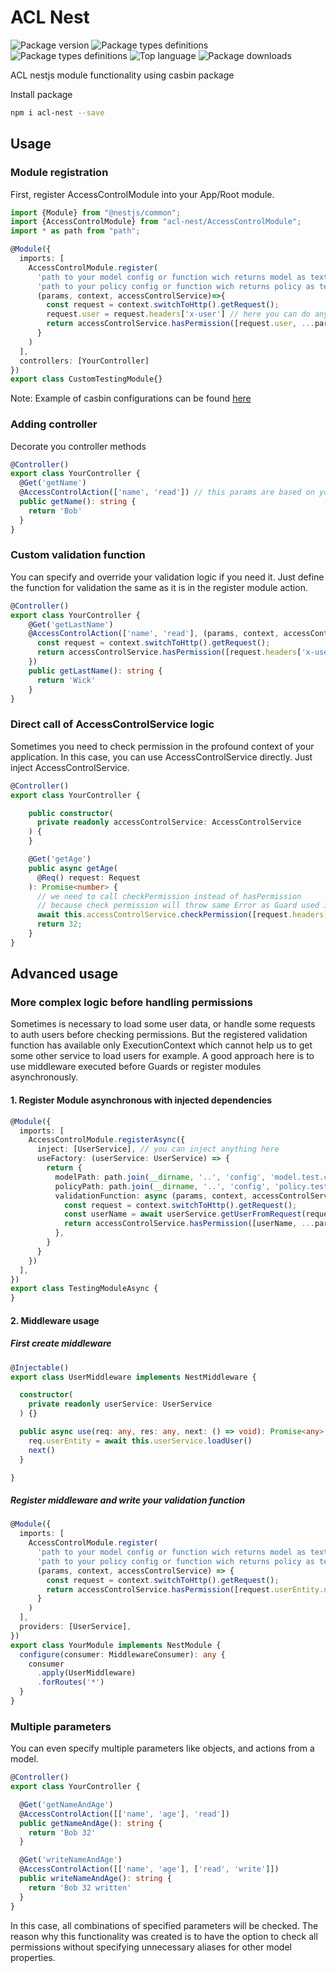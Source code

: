 # ACL Nest

![Package version](https://img.shields.io/npm/v/acl-nest?label=version)
![Package types definitions](https://github.com/Twiddlle/acl-nest//actions/workflows/main.yml/badge.svg)
![Package types definitions](https://img.shields.io/github/issues-raw/Twiddlle/acl-nest)
![Top language](https://img.shields.io/github/languages/top/Twiddlle/acl-nest)
![Package downloads](https://img.shields.io/npm/dm/acl-nest)

ACL nestjs module functionality using casbin package

Install package
```bash
npm i acl-nest --save
```

## Usage

### Module registration
First, register AccessControlModule into your App/Root module.
```typescript
import {Module} from "@nestjs/common";
import {AccessControlModule} from "acl-nest/AccessControlModule";
import * as path from "path";

@Module({
  imports: [
    AccessControlModule.register(
      'path to your model config or function wich returns model as text',
      'path to your policy config or function wich returns policy as text',
      (params, context, accessControlService)=>{
        const request = context.switchToHttp().getRequest();
        request.user = request.headers['x-user'] // here you can do any custom logic
        return accessControlService.hasPermission([request.user, ...params])
      }
    )
  ],
  controllers: [YourController]
})
export class CustomTestingModule{}
```
Note: Example of casbin configurations can be found [here](https://casbin.org/docs/en/supported-models)

### Adding controller
Decorate you controller methods
```typescript
@Controller()
export class YourController {
  @Get('getName')
  @AccessControlAction(['name', 'read']) // this params are based on you model
  public getName(): string {
    return 'Bob'
  }
}
```

### Custom validation function
You can specify and override your validation logic if you need it.
Just define the function for validation the same as it is in the register module action.
```typescript
@Controller()
export class YourController {
    @Get('getLastName')
    @AccessControlAction(['name', 'read'], (params, context, accessControlService) => {
      const request = context.switchToHttp().getRequest();
      return accessControlService.hasPermission([request.headers['x-user-name'], ...params])
    })
    public getLastName(): string {
      return 'Wick'
    }
}
```

### Direct call of AccessControlService logic
Sometimes you need to check permission in the profound context of your application.
In this case, you can use AccessControlService directly. Just inject AccessControlService.
```typescript
@Controller()
export class YourController {

    public constructor(
      private readonly accessControlService: AccessControlService
    ) {
    }

    @Get('getAge')
    public async getAge(
      @Req() request: Request
    ): Promise<number> {
      // we need to call checkPermission instead of hasPermission
      // because check permission will throw same Error as Guard used in decorators, instead or returning boolean
      await this.accessControlService.checkPermission([request.headers['x-user'], 'age', 'read'])
      return 32;
    }
}
```

## Advanced usage

### More complex logic before handling permissions
Sometimes is necessary to load some user data, or handle some requests to auth users before checking permissions.
But the registered validation function has available only ExecutionContext
which cannot help us to get some other service to load users for example.
A good approach here is to use middleware executed before Guards or register modules asynchronously.

#### 1. Register Module asynchronous with injected dependencies
```typescript
@Module({
  imports: [
    AccessControlModule.registerAsync({
      inject: [UserService], // you can inject anything here
      useFactory: (userService: UserService) => {
        return {
          modelPath: path.join(__dirname, '..', 'config', 'model.test.conf'),
          policyPath: path.join(__dirname, '..', 'config', 'policy.test.conf'),
          validationFunction: async (params, context, accessControlService) => {
            const request = context.switchToHttp().getRequest();
            const userName = await userService.getUserFromRequest(request) // you can use injected service
            return accessControlService.hasPermission([userName, ...params])
          },
        }
      }
    })
  ],
})
export class TestingModuleAsync {
}
```

#### 2. Middleware usage

##### First create middleware
```typescript
@Injectable()
export class UserMiddleware implements NestMiddleware {

  constructor(
    private readonly userService: UserService
  ) {}

  public async use(req: any, res: any, next: () => void): Promise<any> {
    req.userEntity = await this.userService.loadUser()
    next()
  }

}
```

##### Register middleware and write your validation function
```typescript
@Module({
  imports: [
    AccessControlModule.register(
      'path to your model config or function wich returns model as text',
      'path to your policy config or function wich returns policy as text',
      (params, context, accessControlService) => {
        const request = context.switchToHttp().getRequest();
        return accessControlService.hasPermission([request.userEntity.name, ...params])
      }
    )
  ],
  providers: [UserService],
})
export class YourModule implements NestModule {
  configure(consumer: MiddlewareConsumer): any {
    consumer
      .apply(UserMiddleware)
      .forRoutes('*')
  }
}
```

### Multiple parameters
You can even specify multiple parameters like objects, and actions from a model.
```typescript
@Controller()
export class YourController {

  @Get('getNameAndAge')
  @AccessControlAction([['name', 'age'], 'read'])
  public getNameAndAge(): string {
    return 'Bob 32'
  }

  @Get('writeNameAndAge')
  @AccessControlAction([['name', 'age'], ['read', 'write']])
  public writeNameAndAge(): string {
    return 'Bob 32 written'
  }
}
```
In this case, all combinations of specified parameters will be checked.
The reason why this functionality was created
is to have the option to check all permissions without specifying unnecessary aliases for other model properties.
